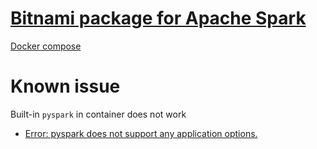 
# [Bitnami package for Apache Spark](https://bitnami.com/stack/spark/containers)
[Docker compose](https://github.com/bitnami/containers/tree/main/bitnami/spark)


# Known issue
Built-in `pyspark` in container does not work
- [Error: pyspark does not support any application options.](https://github.com/bitnami/containers/issues/38139)
